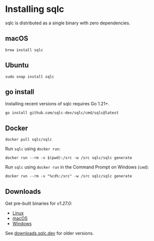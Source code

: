 # Installing sqlc

sqlc is distributed as a single binary with zero dependencies.

## macOS

```
brew install sqlc
```

## Ubuntu

```
sudo snap install sqlc
```

## go install

Installing recent versions of sqlc requires Go 1.21+.

```
go install github.com/sqlc-dev/sqlc/cmd/sqlc@latest
```

## Docker

```
docker pull sqlc/sqlc
```

Run `sqlc` using `docker run`:

```
docker run --rm -v $(pwd):/src -w /src sqlc/sqlc generate
```

Run `sqlc` using `docker run` in the Command Prompt on Windows (`cmd`):

```
docker run --rm -v "%cd%:/src" -w /src sqlc/sqlc generate
```

## Downloads

Get pre-built binaries for *v1.27.0*:

- [Linux](https://downloads.sqlc.dev/sqlc_1.27.0_linux_amd64.tar.gz)
- [macOS](https://downloads.sqlc.dev/sqlc_1.27.0_darwin_amd64.zip)
- [Windows](https://downloads.sqlc.dev/sqlc_1.27.0_windows_amd64.zip)

See [downloads.sqlc.dev](https://downloads.sqlc.dev/) for older versions.
